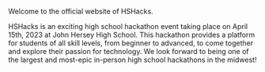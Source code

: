 Welcome to the official website of HSHacks.

HSHacks is an exciting high school hackathon event taking place on April 15th, 2023 at John Hersey High School. This hackathon provides a platform for students of all skill levels, from beginner to advanced, to come together and explore their passion for technology. We look forward to being one of the largest and most-epic in-person high school hackathons in the midwest!
